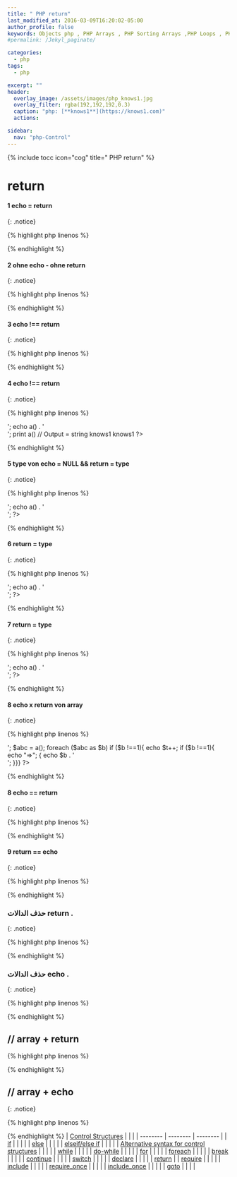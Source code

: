 ```yaml
---
title: " PHP return"
last_modified_at: 2016-03-09T16:20:02-05:00
author_profile: false
keywords: Objects php , PHP Arrays , PHP Sorting Arrays ,PHP Loops , PHP Introduction
#permalink: /Jekyl_paginate/

categories:
  - php
tags:
  - php

excerpt: ""
header:
  overlay_image: /assets/images/php_knows1.jpg
  overlay_filter: rgba(192,192,192,0.3)
  caption: "php: [**knows1**](https://knows1.com)"
  actions:

sidebar:
  nav: "php-Control"
---
```

{% include tocc icon="cog" title=" PHP return" %}

# return

#### 1 echo = return
{: .notice}

{% highlight php linenos %}

<?php
function a($b, $c)
{
  $abc = $b + $c;
  return $abc; // Hier echo = return
}
echo a (10, 10);

?>
{% endhighlight %}

#### 2 ohne echo - ohne return
{: .notice}


{% highlight php linenos %}

<?php

function a ($b, $c)
{
  $abc = $b + $c;
}
echo a (5, 5);
a (5, 5);
echo  $abc;
?>  
{% endhighlight %}

#### 3 echo !== return
{: .notice}

{% highlight php linenos %}

  <?php

function a ($b, $c)
{
  $abc = $b + $c;
  return $abc; // if echo = Output = 55
}

//  قيمة الإرجاع إلى متغير
$abc = a (3, 2);

  // معالجة المتغير
$neueabc = $abc + 5;

echo $neueabc;

?>
{% endhighlight %}

#### 4 echo !== return
{: .notice}

{% highlight php linenos %}

<?php


function a()
{
  return 'knows1'; // echo knows1NULL knows1 knows1
}

echo gettype (a()) . '<br>';
echo a() . '<br>';
print a()

  // Output = string knows1 knows1
?>
{% endhighlight %}

#### 5 type von echo = NULL && return = type
{: .notice}

{% highlight php linenos %}

<?php

function a()
{
  return TRUE; echo FALSE; = NULL
}
echo gettype (a()) . '<br>';
echo a() . '<br>';

?>
{% endhighlight %}

#### 6 return = type
{: .notice}

{% highlight php linenos %}

<?php

function a()
{
  return 10.12;
}
echo gettype (a()) . '<br>';
echo a() . '<br>';

?>
{% endhighlight %}

#### 7 return = type
{: .notice}

{% highlight php linenos %}

<?php

function a()
{
  return 0;
}
echo gettype (a()) . '<br>';
echo a() . '<br>';

?>
{% endhighlight %}

#### 8 echo x return von array
{: .notice}

{% highlight php linenos %}

<?php
$t = 1;
function a()
{
  $abc = array ('A', 'B', 'C', 'D', 'F');
  return $abc;
}
echo gettype (a()) . '<br>';

$abc = a();

foreach ($abc as $b)
  if ($b !==1){ echo $t++;
               if ($b !==1){ echo "=>";
{
  echo $b . '<br>';
}}}

?>
{% endhighlight %}

#### 8 echo == return
{: .notice}

{% highlight php linenos %}

<?php
function a($b, $c)
{
    echo $b * $c;
}
echo a(4, 5);   // outputs '20'.
?>

{% endhighlight %}

#### 9 return ==  echo
{: .notice}

{% highlight php linenos %}

<?php
function a($b, $c)
{
    return $b * $c;
}
echo a(4, 5);   // outputs '20'.
?>
{% endhighlight %}


### حذف الدالات return .
{: .notice}

{% highlight php linenos %}

<?php
function a()
{
    return $b * $c;
}
echo a(4, 5);   // outputs '0'.
?>

{% endhighlight %}


### حذف الدالات echo .
{: .notice}

{% highlight php linenos %}

<?php
function a()
{
    echo $b * $c;
}
echo a(4, 5);   // outputs '0'.
?>
{% endhighlight %}


## // array + return

{% highlight php linenos %}

<?php

function knows($a, $b){
    $all = $a + $b;
    $knows = array($all, $a, $b );
    return $knows;
}

list($a, $b, $all) = knows(1000, 200);
echo  "$a ="; // + لاقيمة لها الا التوضيح
echo  "$b +"; // = لاقيمة لها الا التوضيح
echo  $all;

  // 1200 =1000 +200
?>
{% endhighlight %}



## // array + echo
{: .notice}

{% highlight php linenos %}

<?php

function knows($a, $b){
    $all = $a + $b;
    $knows = array($all, $a, $b );
    echo $knows;
}

list($a, $b, $all) = knows(1000, 200);
echo  "$a ="; // + لاقيمة لها الا التوضيح
echo  "$b +"; // = لاقيمة لها الا التوضيح
echo  $all;

  // Array = +
?>
{% endhighlight %}
| [Control Structures](https://fragen.knows1.com/php/php-Control-Structures/) | | |
| -------- | -------- | -------- |
| [if](https://fragen.knows1.com/php/php-Control-Structures-if/) | | | |
| [else](https://fragen.knows1.com/php/php-Control-Structures-else/) | | | |
| [elseif/else if](https://fragen.knows1.com/php/php-Control-Structures-elseif/) | | | |
| [Alternative syntax for control structures](https://fragen.knows1.com/php/php-Control-Structures-Alternative/) | | | |
| [while](https://fragen.knows1.com/php/php-Control-Structures-while/) | | | |
| [do-while](https://fragen.knows1.com/php/php-Control-Structures-do-while/) | | | |
| [for](https://fragen.knows1.com/php/php-Control-Structures-for/) | | | |
| [foreach](https://fragen.knows1.com/php/php-Control-Structures-foreach/) | | | |
| [break](https://fragen.knows1.com/php/php-Control-Structures-break/) | | | |
| [continue](https://fragen.knows1.com/php/php-Control-Structures-continue/) | | | |
| [switch](https://fragen.knows1.com/php/php-Control-Structures-switch/) | | | |
| [declare](https://fragen.knows1.com/php/php-Control-Structures-declare/) | | | |
| [return](https://fragen.knows1.com/php/php-Control-Structures-return/) |
| [require](https://fragen.knows1.com/php/Include-Require/) | | | |
| [include](https://fragen.knows1.com/php/Include-Require/) | | | |
| [require_once](https://fragen.knows1.com/php/Include-Require/) | | | |
| [include_once](https://fragen.knows1.com/php/Include-Require/) | | | |
| [goto](https://fragen.knows1.com/php/php-Control-Structures-goto/) | | | |
